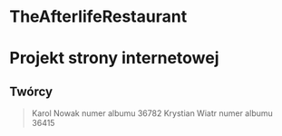 # TheAfterlifeRestaurant
# Projekt strony internetowej
## Twórcy
> Karol Nowak numer albumu 36782
> Krystian Wiatr numer albumu 36415
